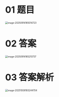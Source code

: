 # 01 题目

<img src="https://cvp.oss-cn-shanghai.aliyuncs.com/202509141650766.png" alt="image-20250914165014723" style="zoom:50%;" />



# 02 答案

<img src="https://cvp.oss-cn-shanghai.aliyuncs.com/202509141652783.png" alt="image-20250914165210737" style="zoom:50%;" />



# 03 答案解析

<img src="https://cvp.oss-cn-shanghai.aliyuncs.com/202510081832851.png" alt="image-20251008183244704" style="zoom:50%;" />
